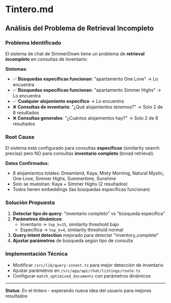 # Tintero.md

## Análisis del Problema de Retrieval Incompleto

### Problema Identificado
El sistema de chat de SimmerDown tiene un problema de **retrieval incompleto** en consultas de inventario:

**Síntomas:**
- ✅ **Búsquedas específicas funcionan**: "apartamento One Love" → Lo encuentra
- ✅ **Búsquedas específicas funcionan**: "apartamento Simmer Highs" → Lo encuentra
- ✅ **Cualquier alojamiento específico** → Lo encuentra
- ❌ **Consultas de inventario**: "¿Qué alojamientos tenemos?" → Solo 2 de 8 resultados
- ❌ **Consultas generales**: "¿Cuántos alojamientos hay?" → Solo 2 de 8 resultados

### Root Cause
El sistema está configurado para consultas **específicas** (similarity search precisa) pero NO para consultas **inventario completo** (broad retrieval).

**Datos Confirmados:**
- 8 alojamientos totales: Dreamland, Kaya, Misty Morning, Natural Mystic, One Love, Simmer Highs, Summertime, Sunshine
- Solo se muestran: Kaya + Simmer Highs (2 resultados)
- Todos tienen embeddings (las búsquedas específicas funcionan)

### Solución Propuesta
1. **Detectar tipo de query**: "inventario completo" vs "búsqueda específica"
2. **Parámetros dinámicos**:
   - Inventario → `top_k=15`, similarity threshold bajo
   - Específica → `top_k=4`, similarity threshold normal
3. **Query intent detection** mejorado para detectar "inventory_complete"
4. **Ajustar parámetros** de búsqueda según tipo de consulta

### Implementación Técnica
- Modificar `/src/lib/query-intent.ts` para mejor detección de inventario
- Ajustar parámetros en `/src/app/api/chat/listings/route.ts`
- Configurar `match_optimized_documents` con parámetros dinámicos

---
**Status**: En el tintero - esperando nueva idea del usuario para mejores resultados